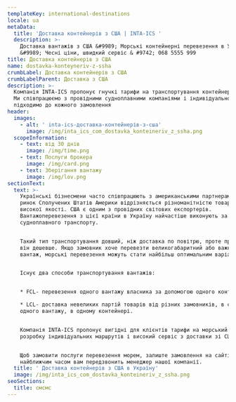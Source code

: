 ```yaml
---
templateKey: international-destinations
locale: ua
metaData:
  title: 'Доставка контейнерів з США | INTA-ICS '
  description: >-
    Доставка вантажів з США &#9989; Морські контейнерні перевезення в Україну
    &#9989; Чесні ціни, швидкий сервіс & #9742; 068 5555 999
title: Доставка контейнерів з США
name: dostavka-konteyneriv-z-ssha
crumbLabel: Доставка контейнерів з США
crumbLabelParent: Доставка з США
description: >-
  Компанія INTA-ICS пропонує гнучкі тарифи на транспортування контейнерів з США.
  Ми співпрацюємо з провідними судноплавними компаніями і індивідуально
  підходимо до кожного замовлення
header:
  images:
    - alt: ' inta-ics-доставка-контейнерів-з-сша'
      image: /img/inta_ics_com_dostavka_konteineriv_z_ssha.png
  scopeInformation:
    - text: від 30 днів
      image: /img/time.png
    - text: Послуги брокера
      image: /img/card.png
    - text: Зберігання вантажу
      image: /img/lov.png
sectionText:
  text: >-
    Українські бізнесмени часто співпрацюють з американськими партнерами, так як
    ринок Сполучених Штатів Америки відрізняється різноманітністю товарів
    високої якості. США є одним з провідних світових експортерів.
    Вантажоперевезення з цієї країни в Україну найчастіше виконують за допомогою
    судноплавного транспорту.


    Такий тип транспортування довший, ніж доставка по повітрю, проте при цьому
    він дешевше. Якщо замовник хоче перевезти великогабаритний або важкий
    вантаж, морські перевезення можуть стати найбільш оптимальним варіантом.


    Існує два способи транспортування вантажів:


    * FCL- перевезення одного вантажу власника за допомогою одного контейнера;

    * LCL- доставка невеликих партій товарів від різних замовників, в складі
    одного вантажу, в одному контейнері.


    Компанія INTA-ICS пропонує вигідні для клієнтів тарифи на морський фрахт,
    розробку індивідуальних маршрутів і високий сервіс з доставки зі США.


    Щоб замовити послуги перевезення морем, залиште замовлення на сайті і
    найближчим часом вам передзвонить менеджер нашої компанії.
  title: ' Доставка контейнерів з США в Україну'
  image: /img/inta_ics_com_dostavka_konteineriv_z_ssha.png
seoSections:
  title: смсмс
---
```

